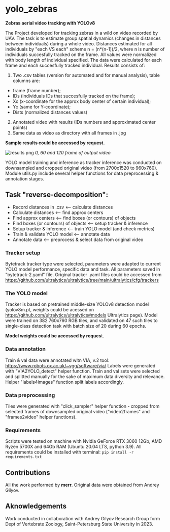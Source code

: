 # yolo_zebras

**Zebras aerial video tracking with YOLOv8**

The Project developed for tracking zebras in a wild on video recorded by UAV. The task is to estimate group spatial dynamics (changes in distances between individuals) during а whole video. Distances estimated for all individuals by "each VS each" scheme n = (n*(n-1))/2, where n is number of individuals succesfully tracked on the frame. All values were normalized with body length of individual specified. The data were calculated for each frame and each succesfully tracked individual. Results consists of:
1. Two .csv tables (version for automated and for manual analysis), table columns are:
- frame (frame number);
- IDs (individuals IDs that succesfully tracked on the frame);
- Xc (x-coordinate for the approx body center of certain individual);
- Yc (same for Y-coordinate);
- Dists (normalized distances values)
2. Annotated video with results (IDs numbers and approximated center points)
3. Same data as video as directory with all frames in .jpg
  
**Sample results could be accessed by request.**

![results.png](/blob/results.png)
_0, 60 and 120 frame of output video_

YOLO model training and inference as tracker inference was conducted on downsampled and cropped original video (from 2700x1520 to 960x760). Module utils.py include several helper functions for data preprocessing & annotation stages.

## Task "reverse-decomposition":
- Record distances in .csv <-- calculate distances
- Calculate distances <-- find approx centers
- Find approx centers <-- find boxes (or contours) of objects
- Find boxes (or contours) of objects <-- setup tracker & inference
- Setup tracker & inference <-- train YOLO model (and check metrics)
- Train & validate YOLO model <-- annotate data
- Annotate data <-- preprocess & select data from original video

### Tracker setup
Bytetrack tracker type were selected, parameters were adapted to current YOLO model performance, specific data and task. All parameters saved in "bytetrack-2.yaml" file. Original tracker .yaml files could be accessed from https://github.com/ultralytics/ultralytics/tree/main/ultralytics/cfg/trackers

### The YOLO model
Tracker is based on pretrained middle-size YOLOv8 detection model (yolov8m.pt, weights could be acessed on https://github.com/ultralytics/ultralytics#models Ultralytics page). Model were trained on 382 760x760 RGB tiles, and validated on 47 such tiles to single-class detection task with batch size of 20 during 60 epochs.

**Model weights could be accessed by reques**t.

### Data annotation
Train & val data were annotated witn VIA, v.2 tool: https://www.robots.ox.ac.uk/~vgg/software/via/ Labels were generated with "VIA2YOLO_detect" helper function. Train and val sets were selected and splitted manually for the sake of maximum data diversity and relevance. Helper "labels4images" function split labels accordingly.

### Data preprocessing
Tiles were generated with "click_sampler" helper function - cropped from selected frames of downsampled original video ("video2frames" and "frames2video" helper functions).

### Requirements
Scripts were tested on machine with Nvidia GeForce RTX 3060 12Gb, AMD Ryzen 5700X and 64Gb RAM (Ubuntu 20.04 LTS, python 3.9). All requirements could be installed with terminal: `pip install -r requirements.txt`

## Contributions
All the work performed by **merr**. Original data were obtained from Andrey Gilyov.

## Aknowledgements
Work conducted in collaboration with Andrey Gilyov Research Group form Dept of Vertebrate Zoology, Saint-Petersburg State University in 2023.
